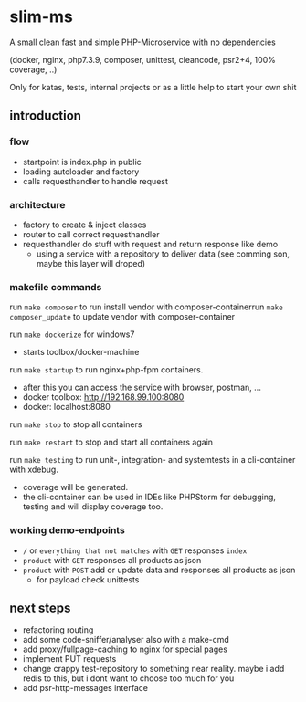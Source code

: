 # slim-ms
A small clean fast and simple PHP-Microservice with no dependencies

(docker, nginx, php7.3.9, composer, unittest, cleancode, psr2+4, 100% coverage, ..)

Only for katas, tests, internal projects or as a little help to start your own shit

## introduction

### flow
- startpoint is index.php in public
- loading autoloader and factory
- calls requesthandler to handle request

### architecture
- factory to create & inject classes
- router to call correct requesthandler
- requesthandler do stuff with request and return response like demo
  - using a service with a repository to deliver data (see comming son, maybe this layer will droped)

### makefile commands

run `make composer` to run install vendor with composer-containerrun `make composer_update` to  update vendor with composer-container

run `make dockerize` for windows7 
- starts toolbox/docker-machine

run `make startup` to run nginx+php-fpm containers.
- after this you can access the service with browser, postman, ...
- docker toolbox: http://192.168.99.100:8080
- docker: localhost:8080

run `make stop` to stop all containers

run `make restart` to stop and start all containers again

run `make testing` to run unit-, integration- and systemtests in a cli-container with xdebug. 
- coverage will be generated.
- the cli-container can be used in IDEs like PHPStorm for debugging, testing and will display coverage too.

### working demo-endpoints
- `/` or `everything that not matches` with `GET` responses `index` 
- `product` with `GET` responses all products as json 
- `product` with `POST` add or update data and responses all products as json
  - for payload check unittests 

## next steps
- refactoring routing 
- add some code-sniffer/analyser also with a make-cmd
- add proxy/fullpage-caching to nginx for special pages
- implement PUT requests
- change crappy test-repository to something near reality. maybe i add redis to this, but i dont want to choose too much for you
- add psr-http-messages interface  
